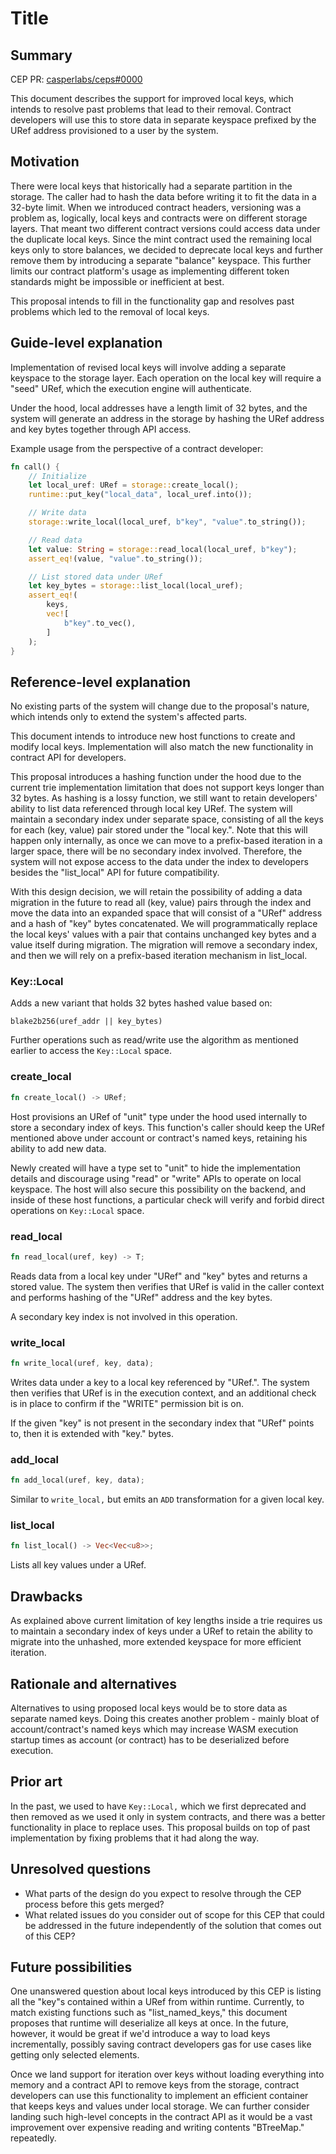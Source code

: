# Title

## Summary

[summary]: #summary

CEP PR: [casperlabs/ceps#0000](https://github.com/casperlabs/ceps/pull/0000)

This document describes the support for improved local keys, which intends to resolve past problems that lead to their removal. Contract developers will use this to store data in separate keyspace prefixed by the URef address provisioned to a user by the system.

## Motivation

[motivation]: #motivation

There were local keys that historically had a separate partition in the storage. The caller had to hash the data before writing it to fit the data in a 32-byte limit. When we introduced contract headers, versioning was a problem as, logically, local keys and contracts were on different storage layers. That meant two different contract versions could access data under the duplicate local keys.
Since the mint contract used the remaining local keys only to store balances, we decided to deprecate local keys and further remove them by introducing a separate "balance" keyspace. This further limits our contract platform's usage as implementing different token standards might be impossible or inefficient at best.

This proposal intends to fill in the functionality gap and resolves past problems which led to the removal of local keys.

## Guide-level explanation

[guide-level-explanation]: #guide-level-explanation

Implementation of revised local keys will involve adding a separate keyspace to the storage layer. Each operation on the local key will require a "seed" URef, which the execution engine will authenticate.

Under the hood, local addresses have a length limit of 32 bytes, and the system will generate an address in the storage by hashing the URef address and key bytes together through API access.

Example usage from the perspective of a contract developer:

```rust
fn call() {
    // Initialize
    let local_uref: URef = storage::create_local();
    runtime::put_key("local_data", local_uref.into());

    // Write data
    storage::write_local(local_uref, b"key", "value".to_string());

    // Read data
    let value: String = storage::read_local(local_uref, b"key");
    assert_eq!(value, "value".to_string());

    // List stored data under URef
    let key_bytes = storage::list_local(local_uref);
    assert_eq!(
        keys,
        vec![
            b"key".to_vec(),
        ]
    );
}
```

## Reference-level explanation

[reference-level-explanation]: #reference-level-explanation

No existing parts of the system will change due to the proposal's nature, which intends only to extend the system's affected parts.

This document intends to introduce new host functions to create and modify local keys. Implementation will also match the new functionality in contract API for developers.

This proposal introduces a hashing function under the hood due to the current trie implementation limitation that does not support keys longer than 32 bytes. As hashing is a lossy function, we still want to retain developers' ability to list data referenced through local key URef. The system will maintain a secondary index under separate space, consisting of all the keys for each (key, value) pair stored under the "local key.". Note that this will happen only internally, as once we can move to a prefix-based iteration in a larger space, there will be no secondary index involved. Therefore, the system will not expose access to the data under the index to developers besides the "list_local" API for future compatibility.

With this design decision, we will retain the possibility of adding a data migration in the future to read all (key, value) pairs through the index and move the data into an expanded space that will consist of a "URef" address and a hash of "key" bytes concatenated. We will programmatically replace the local keys' values with a pair that contains unchanged key bytes and a value itself during migration. The migration will remove a secondary index, and then we will rely on a prefix-based iteration mechanism in list_local.

### Key::Local

Adds a new variant that holds 32 bytes hashed value based on:

```
blake2b256(uref_addr || key_bytes)
```

Further operations such as read/write use the algorithm as mentioned earlier to access the `Key::Local` space.

### create_local

```rust
fn create_local() -> URef;
```

Host provisions an URef of "unit" type under the hood used internally to store a secondary index of keys. This function's caller should keep the URef mentioned above under account or contract's named keys, retaining his ability to add new data.

Newly created will have a type set to "unit" to hide the implementation details and discourage using "read" or "write" APIs to operate on local keyspace. The host will also secure this possibility on the backend, and inside of these host functions, a particular check will verify and forbid direct operations on `Key::Local` space.

### read_local

```rust
fn read_local(uref, key) -> T;
```

Reads data from a local key under "URef" and "key" bytes and returns a stored value. The system then verifies that URef is valid in the caller context and performs hashing of the "URef" address and the key bytes.

A secondary key index is not involved in this operation.

### write_local

```rust
fn write_local(uref, key, data);
```

Writes data under a key to a local key referenced by "URef.". The system then verifies that URef is in the execution context, and an additional check is in place to confirm if the "WRITE" permission bit is on.

If the given "key" is not present in the secondary index that "URef" points to, then it is extended with "key." bytes.

### add_local

```rust
fn add_local(uref, key, data);
```

Similar to `write_local,` but emits an `ADD` transformation for a given local key.

### list_local

```rust
fn list_local() -> Vec<Vec<u8>>;
```

Lists all key values under a URef.

## Drawbacks

[drawbacks]: #drawbacks

As explained above current limitation of key lengths inside a trie requires us to maintain a secondary index of keys under a URef to retain the ability to migrate into the unhashed, more extended keyspace for more efficient iteration.

## Rationale and alternatives

[rationale-and-alternatives]: #rationale-and-alternatives

Alternatives to using proposed local keys would be to store data as separate named keys. Doing this creates another problem - mainly bloat of account/contract's named keys which may increase WASM execution startup times as account (or contract) has to be deserialized before execution.

## Prior art

[prior-art]: #prior-art

In the past, we used to have `Key::Local,` which we first deprecated and then removed as we used it only in system contracts, and there was a better functionality in place to replace uses. This proposal builds on top of past implementation by fixing problems that it had along the way.

## Unresolved questions

[unresolved-questions]: #unresolved-questions

- What parts of the design do you expect to resolve through the CEP process before this gets merged?
- What related issues do you consider out of scope for this CEP that could be addressed in the future independently of the solution that comes out of this CEP?

## Future possibilities

[future-possibilities]: #future-possibilities

One unanswered question about local keys introduced by this CEP is listing all the "key"s contained within a URef from within runtime. Currently, to match existing functions such as "list_named_keys," this document proposes that runtime will deserialize all keys at once. In the future, however, it would be great if we'd introduce a way to load keys incrementally, possibly saving contract developers gas for use cases like getting only selected elements.

Once we land support for iteration over keys without loading everything into memory and a contract API to remove keys from the storage, contract developers can use this functionality to implement an efficient container that keeps keys and values under local storage. We can further consider landing such high-level concepts in the contract API as it would be a vast improvement over expensive reading and writing contents "BTreeMap." repeatedly.